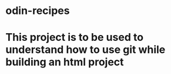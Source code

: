 # odin-recipes
# This project is to be used to understand how to use git while building an html project 
